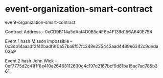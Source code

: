 # event-organization-smart-contract
event-organization-smart-contract

Contract Address - 0xCD9B114a5dAaf4D0B5c4F6e4F138d156A640E754

Event 1 hash Misson impossible - 0x3db14aaadf2f40badf9f0a57ba8f57fc248e235442aad4489e6342c9deda03b9

Event 2 hash John Wick - 0xf7775d2c41f1f8e410a26468112600c4c197d2167bcf9d81ba15ac7ad785b361
